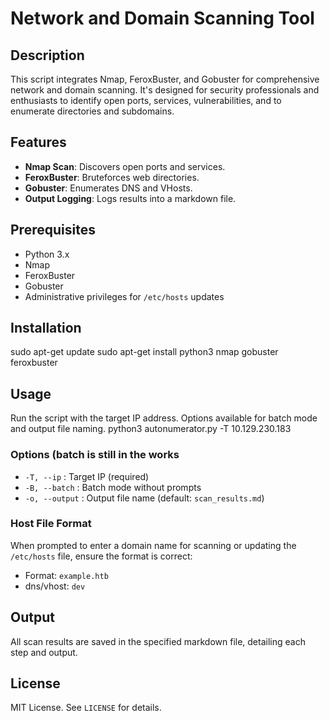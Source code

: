 # Network and Domain Scanning Tool

## **Description**
This script integrates Nmap, FeroxBuster, and Gobuster for comprehensive network and domain scanning. It's designed for security professionals and enthusiasts to identify open ports, services, vulnerabilities, and to enumerate directories and subdomains.

## **Features**
- **Nmap Scan**: Discovers open ports and services.
- **FeroxBuster**: Bruteforces web directories.
- **Gobuster**: Enumerates DNS and VHosts.
- **Output Logging**: Logs results into a markdown file.

## **Prerequisites**
- Python 3.x
- Nmap
- FeroxBuster
- Gobuster
- Administrative privileges for `/etc/hosts` updates

## **Installation**
sudo apt-get update
sudo apt-get install python3 nmap gobuster feroxbuster

## **Usage**
Run the script with the target IP address. Options available for batch mode and output file naming.
python3 autonumerator.py -T 10.129.230.183

### **Options** (batch is still in the works
- `-T, --ip` : Target IP (required)
- `-B, --batch` : Batch mode without prompts
- `-o, --output` : Output file name (default: `scan_results.md`)

### **Host File Format**
When prompted to enter a domain name for scanning or updating the `/etc/hosts` file, ensure the format is correct:
- Format: `example.htb`
- dns/vhost: `dev`

## **Output**
All scan results are saved in the specified markdown file, detailing each step and output.

## **License**
MIT License. See `LICENSE` for details.

